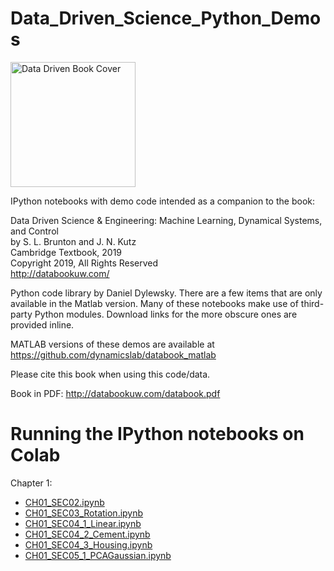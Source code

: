 # Data_Driven_Science_Python_Demos

<img src="http://www.databookuw.com/files/stacks-image-5bffc53-882x1200.png" alt="Data Driven Book Cover" width="200"/>

IPython notebooks with demo code intended as a companion to the book:  


Data Driven Science & Engineering: Machine Learning, Dynamical Systems, and Control  
by S. L. Brunton and J. N. Kutz  
Cambridge Textbook, 2019  
Copyright 2019, All Rights Reserved  
http://databookuw.com/


Python code library by Daniel Dylewsky. There are a few items that are only available in the Matlab version. Many of these notebooks make use of third-party Python modules. Download links for the more obscure ones are provided inline.

MATLAB versions of these demos are available at https://github.com/dynamicslab/databook_matlab

Please cite this book when using this code/data. 

Book in PDF: http://databookuw.com/databook.pdf


# Running the IPython notebooks on Colab

Chapter 1:
  * [CH01_SEC02.ipynb](https://colab.research.google.com/github/ml-ninja/Data_Driven_Science_Python_Demos/blob/master/CH01/CH01_SEC02.ipynb)
  * [CH01_SEC03_Rotation.ipynb](https://colab.research.google.com/github/ml-ninja/Data_Driven_Science_Python_Demos/blob/master/CH01/CH01_SEC03_Rotation.ipynb)
  * [CH01_SEC04_1_Linear.ipynb](https://colab.research.google.com/github/ml-ninja/Data_Driven_Science_Python_Demos/blob/master/CH01/CH01_SEC04_1_Linear.ipynb)
  * [CH01_SEC04_2_Cement.ipynb](https://colab.research.google.com/github/ml-ninja/Data_Driven_Science_Python_Demos/blob/master/CH01/CH01_SEC04_2_Cement.ipynb)
  * [CH01_SEC04_3_Housing.ipynb](https://colab.research.google.com/github/ml-ninja/Data_Driven_Science_Python_Demos/blob/master/CH01/CH01_SEC04_3_Housing.ipynb)
  * [CH01_SEC05_1_PCAGaussian.ipynb](https://colab.research.google.com/github/ml-ninja/Data_Driven_Science_Python_Demos/blob/master/CH01/CH01_SEC05_1_PCAGaussian.ipynb)


